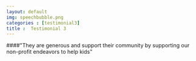 ```yaml
---
layout: default
img: speechbubble.png
categories : [testimonial3]
title :  Testimonial 3
---
```


####"They are generous and support their community by supporting our non-profit endeavors to help kids"

